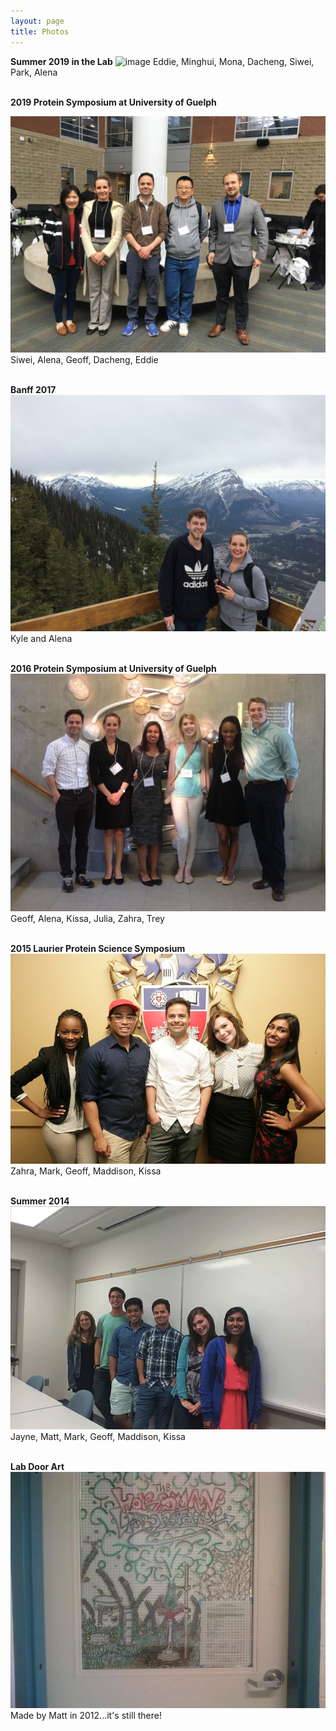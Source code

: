 ```yaml
---
layout: page
title: Photos
---
```


**Summer 2019 in the Lab**
![image](/Photos/2019_lab.jpeg)
Eddie, Minghui, Mona, Dacheng, Siwei, Park, Alena<br/><br/>

**2019 Protein Symposium at University of Guelph**

![image](/Photos/2019_Guelph.JPG)
Siwei, Alena, Geoff, Dacheng, Eddie<br/><br/>

**Banff 2017**
![image](/Photos/Banff_2017.jpeg)
Kyle and Alena<br/><br/>

**2016 Protein Symposium at University of Guelph**
![image](/Photos/2016_Guelph.jpg)
Geoff, Alena, Kissa, Julia, Zahra, Trey<br/><br/>

**2015 Laurier Protein Science Symposium**
![image](/Photos/2015_LPSS.jpg)
Zahra, Mark, Geoff, Maddison, Kissa<br/><br/>

**Summer 2014**
![image](/Photos/Summer_2014.png)Jayne, Matt,  Mark, Geoff, Maddison, Kissa<br/><br/>

**Lab Door Art**
![image](/Photos/door_art.jpg)
Made by Matt in 2012...it's still there!
